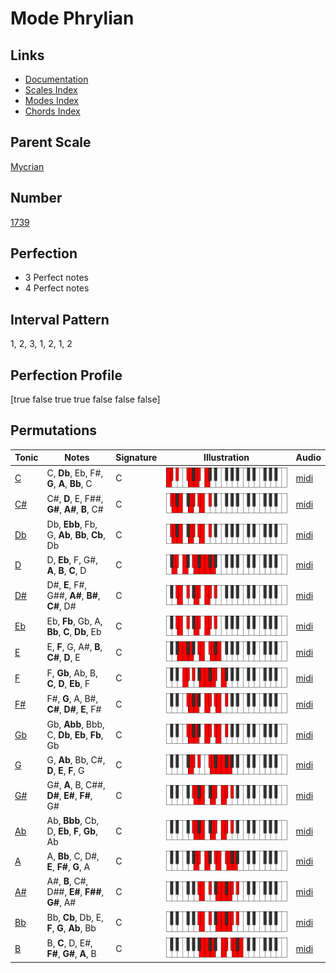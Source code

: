 # Mode Phrylian

## Links

- [Documentation](index.md)
- [Scales Index](Scales.md)
- [Modes Index](Modes.md)
- [Chords Index](Chords.md)

## Parent Scale

[Mycrian](ScaleMycrian.md)

## Number

[1739](https://ianring.com/musictheory/scales/1739)

## Perfection

- 3 Perfect notes
- 4 Perfect notes

## Interval Pattern

1, 2, 3, 1, 2, 1, 2

## Perfection Profile

[true false true true false false false]

## Permutations

| Tonic | Notes | Signature | Illustration | Audio |
|-------|-------|-----------|--------------|-------|
| [C](ModeCNaturalPhrylian.md) | C, **Db**, Eb, F#, **G**, **A**, **Bb**, C | C | ![CNaturalPhrylian](ModeCNaturalPhrylian.png) | [midi](https://github.com/edipermadi/music/blob/main/docs/ModeCNaturalPhrylian.mid?raw=true) |
| [C#](ModeCSharpPhrylian.md) | C#, **D**, E, F##, **G#**, **A#**, **B**, C# | C | ![CSharpPhrylian](ModeCSharpPhrylian.png) | [midi](https://github.com/edipermadi/music/blob/main/docs/ModeCSharpPhrylian.mid?raw=true) |
| [Db](ModeDFlatPhrylian.md) | Db, **Ebb**, Fb, G, **Ab**, **Bb**, **Cb**, Db | C | ![DFlatPhrylian](ModeDFlatPhrylian.png) | [midi](https://github.com/edipermadi/music/blob/main/docs/ModeDFlatPhrylian.mid?raw=true) |
| [D](ModeDNaturalPhrylian.md) | D, **Eb**, F, G#, **A**, **B**, **C**, D | C | ![DNaturalPhrylian](ModeDNaturalPhrylian.png) | [midi](https://github.com/edipermadi/music/blob/main/docs/ModeDNaturalPhrylian.mid?raw=true) |
| [D#](ModeDSharpPhrylian.md) | D#, **E**, F#, G##, **A#**, **B#**, **C#**, D# | C | ![DSharpPhrylian](ModeDSharpPhrylian.png) | [midi](https://github.com/edipermadi/music/blob/main/docs/ModeDSharpPhrylian.mid?raw=true) |
| [Eb](ModeEFlatPhrylian.md) | Eb, **Fb**, Gb, A, **Bb**, **C**, **Db**, Eb | C | ![EFlatPhrylian](ModeEFlatPhrylian.png) | [midi](https://github.com/edipermadi/music/blob/main/docs/ModeEFlatPhrylian.mid?raw=true) |
| [E](ModeENaturalPhrylian.md) | E, **F**, G, A#, **B**, **C#**, **D**, E | C | ![ENaturalPhrylian](ModeENaturalPhrylian.png) | [midi](https://github.com/edipermadi/music/blob/main/docs/ModeENaturalPhrylian.mid?raw=true) |
| [F](ModeFNaturalPhrylian.md) | F, **Gb**, Ab, B, **C**, **D**, **Eb**, F | C | ![FNaturalPhrylian](ModeFNaturalPhrylian.png) | [midi](https://github.com/edipermadi/music/blob/main/docs/ModeFNaturalPhrylian.mid?raw=true) |
| [F#](ModeFSharpPhrylian.md) | F#, **G**, A, B#, **C#**, **D#**, **E**, F# | C | ![FSharpPhrylian](ModeFSharpPhrylian.png) | [midi](https://github.com/edipermadi/music/blob/main/docs/ModeFSharpPhrylian.mid?raw=true) |
| [Gb](ModeGFlatPhrylian.md) | Gb, **Abb**, Bbb, C, **Db**, **Eb**, **Fb**, Gb | C | ![GFlatPhrylian](ModeGFlatPhrylian.png) | [midi](https://github.com/edipermadi/music/blob/main/docs/ModeGFlatPhrylian.mid?raw=true) |
| [G](ModeGNaturalPhrylian.md) | G, **Ab**, Bb, C#, **D**, **E**, **F**, G | C | ![GNaturalPhrylian](ModeGNaturalPhrylian.png) | [midi](https://github.com/edipermadi/music/blob/main/docs/ModeGNaturalPhrylian.mid?raw=true) |
| [G#](ModeGSharpPhrylian.md) | G#, **A**, B, C##, **D#**, **E#**, **F#**, G# | C | ![GSharpPhrylian](ModeGSharpPhrylian.png) | [midi](https://github.com/edipermadi/music/blob/main/docs/ModeGSharpPhrylian.mid?raw=true) |
| [Ab](ModeAFlatPhrylian.md) | Ab, **Bbb**, Cb, D, **Eb**, **F**, **Gb**, Ab | C | ![AFlatPhrylian](ModeAFlatPhrylian.png) | [midi](https://github.com/edipermadi/music/blob/main/docs/ModeAFlatPhrylian.mid?raw=true) |
| [A](ModeANaturalPhrylian.md) | A, **Bb**, C, D#, **E**, **F#**, **G**, A | C | ![ANaturalPhrylian](ModeANaturalPhrylian.png) | [midi](https://github.com/edipermadi/music/blob/main/docs/ModeANaturalPhrylian.mid?raw=true) |
| [A#](ModeASharpPhrylian.md) | A#, **B**, C#, D##, **E#**, **F##**, **G#**, A# | C | ![ASharpPhrylian](ModeASharpPhrylian.png) | [midi](https://github.com/edipermadi/music/blob/main/docs/ModeASharpPhrylian.mid?raw=true) |
| [Bb](ModeBFlatPhrylian.md) | Bb, **Cb**, Db, E, **F**, **G**, **Ab**, Bb | C | ![BFlatPhrylian](ModeBFlatPhrylian.png) | [midi](https://github.com/edipermadi/music/blob/main/docs/ModeBFlatPhrylian.mid?raw=true) |
| [B](ModeBNaturalPhrylian.md) | B, **C**, D, E#, **F#**, **G#**, **A**, B | C | ![BNaturalPhrylian](ModeBNaturalPhrylian.png) | [midi](https://github.com/edipermadi/music/blob/main/docs/ModeBNaturalPhrylian.mid?raw=true) |
